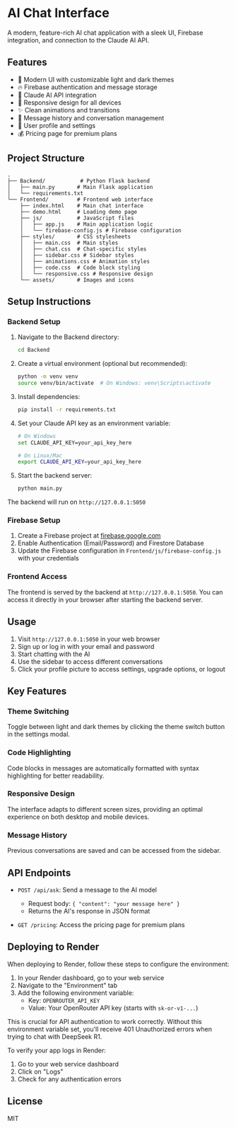 # AI Chat Interface

A modern, feature-rich AI chat application with a sleek UI, Firebase integration, and connection to the Claude AI API.

## Features

- 🎨 Modern UI with customizable light and dark themes
- 🔥 Firebase authentication and message storage
- 🧠 Claude AI API integration
- 📱 Responsive design for all devices
- ✨ Clean animations and transitions
- 💾 Message history and conversation management
- 👤 User profile and settings
- 💰 Pricing page for premium plans

## Project Structure

```
.
├── Backend/           # Python Flask backend
│   ├── main.py       # Main Flask application
│   └── requirements.txt
└── Frontend/         # Frontend web interface
    ├── index.html    # Main chat interface
    ├── demo.html     # Loading demo page
    ├── js/           # JavaScript files
    │   ├── app.js    # Main application logic
    │   └── firebase-config.js # Firebase configuration
    ├── styles/       # CSS stylesheets
    │   ├── main.css  # Main styles
    │   ├── chat.css  # Chat-specific styles
    │   ├── sidebar.css # Sidebar styles
    │   ├── animations.css # Animation styles
    │   ├── code.css  # Code block styling
    │   └── responsive.css # Responsive design
    └── assets/       # Images and icons
```

## Setup Instructions

### Backend Setup

1. Navigate to the Backend directory:
   ```bash
   cd Backend
   ```

2. Create a virtual environment (optional but recommended):
   ```bash
   python -m venv venv
   source venv/bin/activate  # On Windows: venv\Scripts\activate
   ```

3. Install dependencies:
   ```bash
   pip install -r requirements.txt
   ```

4. Set your Claude API key as an environment variable:
   ```bash
   # On Windows
   set CLAUDE_API_KEY=your_api_key_here
   
   # On Linux/Mac
   export CLAUDE_API_KEY=your_api_key_here
   ```

5. Start the backend server:
   ```bash
   python main.py
   ```

The backend will run on `http://127.0.0.1:5050`

### Firebase Setup

1. Create a Firebase project at [firebase.google.com](https://firebase.google.com)
2. Enable Authentication (Email/Password) and Firestore Database
3. Update the Firebase configuration in `Frontend/js/firebase-config.js` with your credentials

### Frontend Access

The frontend is served by the backend at `http://127.0.0.1:5050`. You can access it directly in your browser after starting the backend server.

## Usage

1. Visit `http://127.0.0.1:5050` in your web browser
2. Sign up or log in with your email and password
3. Start chatting with the AI
4. Use the sidebar to access different conversations
5. Click your profile picture to access settings, upgrade options, or logout

## Key Features

### Theme Switching
Toggle between light and dark themes by clicking the theme switch button in the settings modal.

### Code Highlighting
Code blocks in messages are automatically formatted with syntax highlighting for better readability.

### Responsive Design
The interface adapts to different screen sizes, providing an optimal experience on both desktop and mobile devices.

### Message History
Previous conversations are saved and can be accessed from the sidebar.

## API Endpoints

- `POST /api/ask`: Send a message to the AI model
  - Request body: `{ "content": "your message here" }`
  - Returns the AI's response in JSON format

- `GET /pricing`: Access the pricing page for premium plans

## Deploying to Render

When deploying to Render, follow these steps to configure the environment:

1. In your Render dashboard, go to your web service
2. Navigate to the "Environment" tab
3. Add the following environment variable:
   - Key: `OPENROUTER_API_KEY`
   - Value: Your OpenRouter API key (starts with `sk-or-v1-...`)

This is crucial for API authentication to work correctly. Without this environment variable set, you'll receive 401 Unauthorized errors when trying to chat with DeepSeek R1.

To verify your app logs in Render:
1. Go to your web service dashboard
2. Click on "Logs" 
3. Check for any authentication errors

## License

MIT 